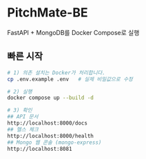 # PitchMate-BE

FastAPI + MongoDB를 Docker Compose로 실행

## 빠른 시작
```bash
# 1) 의존 설치는 Docker가 처리합니다.
cp .env.example .env   # 실제 비밀값으로 수정

# 2) 실행
docker compose up --build -d

# 3) 확인
## API 문서
http://localhost:8000/docs
## 헬스 체크
http://localhost:8000/health
## Mongo 웹 콘솔 (mongo-express)
http://localhost:8081
```
